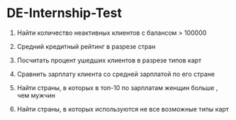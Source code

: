 # DE-Internship-Test

1. Найти  количество неактивных клиентов с балансом > 100000

2. Средний кредитный рейтинг в разрезе стран

3. Посчитать процент ушедших клиентов в разрезе типов карт

4. Сравнить зарплату клиента со средней зарплатой по его стране

5. Найти страны, в которых в топ-10 по зарплатам женщин больше , чем мужчин

6. Найти страны, в которых используются не все возможные типы карт

